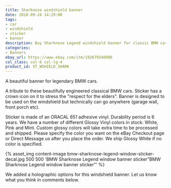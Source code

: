 ```yaml
---
title: Sharknose windshield banner
date: 2018-09-24 14:29:00
tags:
- car
- windshield
- sticker
- banner
description: Buy Sharknose Legend windshield banner for classic BMW cars. Available in holographic finish.
categories:
- Banners
ebay_url: https://www.ebay.com/itm/192679348906
col_class: col-6 col-lg-4
product_id: ST_WSHIELD_SHARK
---
```


A beautiful banner for legendary BMW cars.

<!-- more -->
<!-- {% asset_img content-image bmw-shark-sharknose-windshield-banner-holographic.jpg 500 500 'Sharknose Legend classic BMW window banner with crown"Sharknose Legend classic BMW window banner with crown"' %} -->

A tribute to these beautifully engineered classical BMW cars. Sticker has a crown icon on it to stress the "respect for the elders". Banner is designed to be used on the windshield but technically can go anywhere (garage wall, front porch etc).

Sticker is made of an ORACAL 651 adhesive vinyl. Durability period is 6 years. We have a number of different Glossy Vinyl colors in stock: White, Pink and Mint. Custom glossy colors will take extra time to be processed and shipped. Please specify the color you want on the eBay Checkout page or Direct Message us after you place the order. We ship Glossy White if no color is specified.

{% asset_img content-image bmw-sharknose-legend-window-sticker-decal.jpg 500 500 'BMW Sharknose Legend window banner sticker"BMW Sharknose Legend window banner sticker"' %}

We added a holographic options for this windshield banner. Let us know what you think in comments below.

